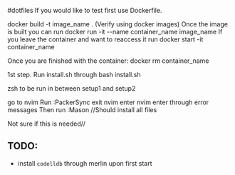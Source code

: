 #dotfiles
If you would like to test first use Dockerfile.

docker build -t image_name .
(Verify using docker images)
Once the image is built you can run
docker run -it --name container_name image_name
If you leave the container and want to reaccess it run
docker start -it container_name

Once you are finished with the container: docker rm container_name


1st step. Run install.sh through 
bash install.sh

zsh to be run in between setup1 and setup2


go to nvim 
Run :PackerSync
exit nvim
enter nvim enter through error messages
Then run :Mason //Should install all files





Not sure if this is needed//
## TODO:
- install `codelldb` through merlin upon first start

